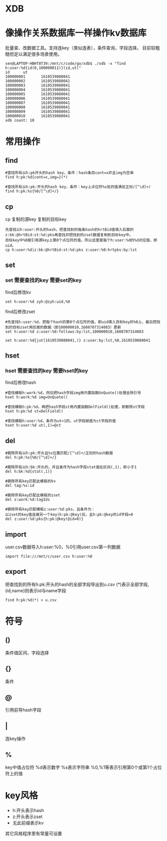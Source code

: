 # XDB
# 像操作关系数据库一样操作kv数据库
批量查、改数据工具。支持连key（类似连表），条件查询，字段选择。
目前较粗糙但足以满足很多场景使用。

```
sen@LAPTOP-HBHT8T39:/mnt/c/code/go/xdb$ ./xdb -x "find h:user:%d{id(0,100000011)}(id,ut)"
id      ut
100000001       1610539080041
100000002       1610539080041
100000003       1610539080041
100000004       1610539080041
100000005       1610539080041
100000006       1610539080041
100000007       1610539080041
100000008       1610539080041
100000009       1610539080041
100000010       1610539080041
xdb count: 10
```

# 常用操作
## find
```
#查找所有以h:pk开头的hash key，条件：hash条目cont=x并且img为空串
find h:pk:%d{cont=x,img=}(*)

#查找所有以h:pk:开头的hash key，条件：key上点位符%s处的值满足正则/[^\d]+/
find h:pk:%s{%0/[^\d]+/}
```
## cp
cp 复制的源key  复制的目标key
```
先查找以h:user:开头的hash，把查找到的每条hash的hrtBid值填入后面的z:bk:@hrtBid:st:%d:pks再查找并把找到的zset数据复制到目标key中。
目标key中%0是引用源key上第0个点位符的值，所以这里是每个h:user:%d的%d对应值，即uid。
cp h:user:%d|z:bk:@hrtBid:st:%d:pks z:user:%0:hrtpks:by:lst
```
## set
### set 需要查找的key   需要set的key
find后修改kv
```
set h:user:%d zyh:@zyh:uid,%0
```
find后修改zset
```
#先查找h:user:%d，把每个hash的第0个点位符的值，即uid填入目标key的%0上，最后把找到的目标zset用后面的数据（即100000010,1608707314083）更新
set h:user:%d z:user:%0:follows:by:lst,100000010,1608707314083

set h:user:%d{jut[1610539080041,)} z:user:by:lst,%0,1610539080041
```
## hset
### hset 需要查找的key  需要hset的key
find后修改hash
```
#查找模板h:work:%d，然后把hash字段img用内置函数UnQuote()处理去除引号
hset h:work:%d img=UnQuote()

#查找模板h:pk:%d，再把hash字段st用内置函数DelField()处理，即删除st字段
hset h:pk:%d st=DelField()

#查找模板h:user:%d，条件为ut<1的，ut字段赋值为ct字段的值
hset h:user:%d ut(,1)=@ct
```
## del
```
#删除所有以h:pk:开头且%s位置匹配/[^\d]+/正则的hash数据
del h:pk:%s{%0/[^\d]+/}

#删除所有以h:bk:开头的，并且条件为hash字段stat值在区间(,1)，即小于1
del h:bk:%d{stat(,1)}

#删除所有key匹配此模板的kv
del tag:%s:id

#删除所有key匹配此模板的zset
del z:work:%d:tagIds

#删除所有key匹配模板z:user:%d:pks，且条件为：
以zset的key值连接另一个key(h:pk:@key)后，且h:pk:@key的id字段=0
del z:user:%d:pks{h:pk:@key(@id=0)}
```
## import
user.csv数据导入h:user:%0，%0引用user.csv第一列数据
```
import file:///mnt/c/user.csv h:user:%0
```

## export
把查找到的所有h:pk:开头的hash的全部字段导出到u.csv
(*)表示全部字段,(id,name)则表示id与name字段
```
find h:pk:%d(*) > u.csv
```

# 符号
## ()
条件值区间，字段选择

## {}
条件

## @
引用前导hash字段

## |
连key操作

## %
key中值占位符
%d表示数字
%s表示字符串
%0,%1等表示引用第0个或第1个占位符上的值

# key风格
* h:开头表示hash
* z:开头表示zset
* 无此前缀表示kv

其它风格程序里有常量可设置